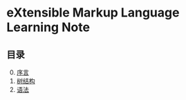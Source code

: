 # eXtensible Markup Language Learning Note

## 目录

0. [序言](index/perface.md)
1. [树结构](index/tree.md)
2. [语法](index/grammar.md)
